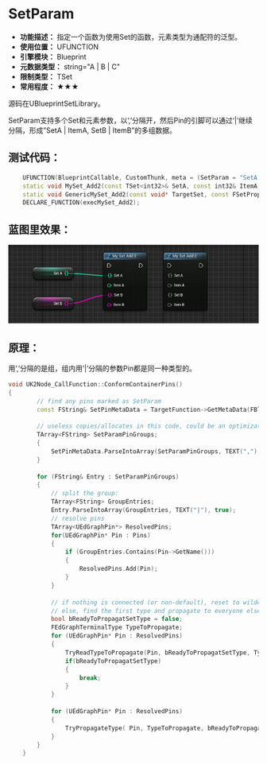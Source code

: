 ﻿# SetParam

- **功能描述：** 指定一个函数为使用Set<TItem>的函数，元素类型为通配符的泛型。
- **使用位置：** UFUNCTION
- **引擎模块：** Blueprint
- **元数据类型：** string="A | B | C"
- **限制类型：** TSet
- **常用程度：** ★★★

源码在UBlueprintSetLibrary。

SetParam支持多个Set和元素参数，以‘,’分隔开，然后Pin的引脚可以通过‘|’继续分隔，形成”SetA | ItemA, SetB | ItemB”的多组数据。

## 测试代码：

```cpp
	UFUNCTION(BlueprintCallable, CustomThunk, meta = (SetParam = "SetA|ItemA,SetB|ItemB"))
	static void MySet_Add2(const TSet<int32>& SetA, const int32& ItemA, const TSet<int32>& SetB, const int32& ItemB);
	static void GenericMySet_Add2(const void* TargetSet, const FSetProperty* SetA, const void* ItemA, const FSetProperty* SetB, const void* ItemB);
	DECLARE_FUNCTION(execMySet_Add2);
```

## 蓝图里效果：

![Untitled](Untitled.png)

## 原理：

用‘,’分隔的是组，组内用’|’分隔的参数Pin都是同一种类型的。

```cpp
void UK2Node_CallFunction::ConformContainerPins()
{
		// find any pins marked as SetParam
		const FString& SetPinMetaData = TargetFunction->GetMetaData(FBlueprintMetadata::MD_SetParam);

		// useless copies/allocates in this code, could be an optimization target...
		TArray<FString> SetParamPinGroups;
		{
			SetPinMetaData.ParseIntoArray(SetParamPinGroups, TEXT(","), true);
		}

		for (FString& Entry : SetParamPinGroups)
		{
			// split the group:
			TArray<FString> GroupEntries;
			Entry.ParseIntoArray(GroupEntries, TEXT("|"), true);
			// resolve pins
			TArray<UEdGraphPin*> ResolvedPins;
			for(UEdGraphPin* Pin : Pins)
			{
				if (GroupEntries.Contains(Pin->GetName()))
				{
					ResolvedPins.Add(Pin);
				}
			}

			// if nothing is connected (or non-default), reset to wildcard
			// else, find the first type and propagate to everyone else::
			bool bReadyToPropagatSetType = false;
			FEdGraphTerminalType TypeToPropagate;
			for (UEdGraphPin* Pin : ResolvedPins)
			{
				TryReadTypeToPropagate(Pin, bReadyToPropagatSetType, TypeToPropagate);
				if(bReadyToPropagatSetType)
				{
					break;
				}
			}

			for (UEdGraphPin* Pin : ResolvedPins)
			{
				TryPropagateType( Pin, TypeToPropagate, bReadyToPropagatSetType );
			}
		}
	}
```